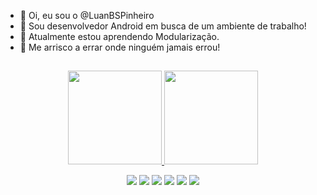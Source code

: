- 👋 Oi, eu sou o @LuanBSPinheiro
- 👀 Sou desenvolvedor Android em busca de um ambiente de trabalho!
- 🌱 Atualmente estou aprendendo Modularização.
- 💞️ Me arrisco a errar onde ninguém jamais errou!
##
 <div>
 <center>
   <a href="https://github.com/LuanBSPinheiro">
     <img height="150em" src="https://github-readme-stats.vercel.app/api?username=LuanBSPinheiro&show_icons=true&theme=blueberry&include_all_commits=true&count_private=true"/>
     <img height="150em" src="https://github-readme-stats.vercel.app/api/top-langs/?username=LuanBSPinheiro&theme=blueberry"/></a>
 </center>
  </div>
 <p align="center">
  <a href= "https://wa.me/5561985055826">
     <img src="https://img.shields.io/badge/WhatsApp-25D366?style=for-the-badge&logo=whatsapp&logoColor=white"></a>
   <a href="https://linkedin.com/in/luanbspinheiro">
     <img src="https://img.shields.io/badge/LinkedIn-0077B5?style=for-the-badge&logo=linkedin&logoColor=white"></a>
  <a href="mailto:luanspinheiro@gmail.com">
     <img src="https://img.shields.io/badge/Gmail-D14836?style=for-the-badge&logo=gmail&logoColor=white"></a>
  <a href="https://github.com/LuanBSPinheiro">
    <img src="https://img.shields.io/badge/GitHub-100000?style=for-the-badge&logo=github&logoColor=white"></a>
   <a href="https://kotlinlang.org">
    <img src="https://img.shields.io/badge/Android-3DDC84?style=for-the-badge&logo=android&logoColor=white"></a>
   <a href="https://kotlinlang.org">
    <img src="https://img.shields.io/badge/Kotlin-0095D5?&style=for-the-badge&logo=kotlin&logoColor=white"></a>
</p>
